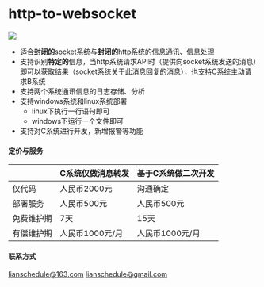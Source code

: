 # http-to-websocket 
![](http://tcg-public-read1.oss.dazhangkeji.com/github/http-to-websocket/%E6%B5%81%E7%A8%8B%E8%AE%BE%E8%AE%A1.jpg)
- 适合**封闭的**socket系统与**封闭的**http系统的信息通讯、信息处理
- 支持识别**特定的**信息，当http系统请求API时（提供向socket系统发送的消息）即可以获取结果（socket系统关于此消息回复的消息），也支持C系统主动请求B系统
- 支持两个系统通讯信息的日志存储、分析
- 支持windows系统和linux系统部署
    - linux下执行一行语句即可
    - windows下运行一个文件即可
- 支持对C系统进行开发，新增报警等功能

#### 定价与服务

||C系统仅做消息转发|基于C系统做二次开发|
|----|----|----|
|仅代码|人民币2000元|沟通确定|
|部署服务|人民币500元|人民币500元|
|免费维护期|7天|15天|
|有偿维护期|人民币1000元/月|人民币1000元/月|

#### 联系方式
lianschedule@163.com
lianschedule@gmail.com